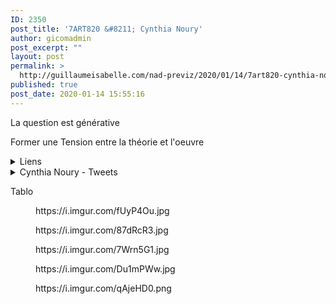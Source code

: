 ```yaml
---
ID: 2350
post_title: '7ART820 &#8211; Cynthia Noury'
author: gicomadmin
post_excerpt: ""
layout: post
permalink: >
  http://guillaumeisabelle.com/nad-previz/2020/01/14/7art820-cynthia-noury/
published: true
post_date: 2020-01-14 15:55:16
---
```

<!-- wp:paragraph -->

La question est générative

<!-- /wp:paragraph -->

<!-- wp:paragraph -->

Former une Tension entre la théorie et l'oeuvre

<!-- /wp:paragraph -->

<!-- wp:atomic-blocks/ab-accordion -->

<div class="wp-block-atomic-blocks-ab-accordion ab-block-accordion">
  <details><summary class="ab-accordion-title">Liens</summary><div class="ab-accordion-text">
    <!-- wp:paragraph -->
    
    <p>
      <a href="http://rec.hexagram.ca/">REC Hexagram : http://rec.hexagram.ca/</a>
    </p>
    
    <!-- /wp:paragraph -->
    
    <!-- wp:paragraph -->
    
    <p>
      ResearchGate : <a href="https://www.researchgate.net/profile/Cynthia_Noury">https://www.researchgate.net/profile/Cynthia_Noury</a>
    </p>
    
    <!-- /wp:paragraph -->
    
    <!-- wp:paragraph -->
    
    <p>
    </p>
    
    <!-- /wp:paragraph -->
  </div></details>
</div>

<!-- /wp:atomic-blocks/ab-accordion -->

<!-- wp:more -->

<!--more-->

<!-- /wp:more -->

<!-- wp:atomic-blocks/ab-accordion -->

<div class="wp-block-atomic-blocks-ab-accordion ab-block-accordion">
  <details><summary class="ab-accordion-title">Cynthia Noury - Tweets</summary><div class="ab-accordion-text">
    <!-- wp:core-embed/twitter {"url":"https://twitter.com/cynnour","type":"rich","providerNameSlug":"twitter","className":""} --><figure class="wp-block-embed-twitter wp-block-embed is-type-rich is-provider-twitter">
    
    <div class="wp-block-embed__wrapper">
      https://twitter.com/cynnour
    </div></figure> 
    
    <!-- /wp:core-embed/twitter -->
  </div></details>
</div>

<!-- /wp:atomic-blocks/ab-accordion -->

<!-- wp:paragraph -->

Tablo

<!-- /wp:paragraph -->



<!-- wp:core-embed/imgur {"url":"https://i.imgur.com/fUyP4Ou.jpg","type":"rich","providerNameSlug":"imgur"} --><figure class="wp-block-embed-imgur wp-block-embed is-type-rich is-provider-imgur"> 

<div class="wp-block-embed__wrapper">
  https://i.imgur.com/fUyP4Ou.jpg
</div>

</figure> 

<!-- /wp:core-embed/imgur -->



<!-- wp:core-embed/imgur {"url":"https://i.imgur.com/87dRcR3.jpg","type":"rich","providerNameSlug":"imgur"} --><figure class="wp-block-embed-imgur wp-block-embed is-type-rich is-provider-imgur"> 

<div class="wp-block-embed__wrapper">
  https://i.imgur.com/87dRcR3.jpg
</div>

</figure> 

<!-- /wp:core-embed/imgur -->



<!-- wp:core-embed/imgur {"url":"https://i.imgur.com/7Wrn5G1.jpg","type":"rich","providerNameSlug":"imgur"} --><figure class="wp-block-embed-imgur wp-block-embed is-type-rich is-provider-imgur"> 

<div class="wp-block-embed__wrapper">
  https://i.imgur.com/7Wrn5G1.jpg
</div>

</figure> 

<!-- /wp:core-embed/imgur -->



<!-- wp:core-embed/imgur {"url":"https://i.imgur.com/Du1mPWw.jpg","type":"rich","providerNameSlug":"imgur"} --><figure class="wp-block-embed-imgur wp-block-embed is-type-rich is-provider-imgur"> 

<div class="wp-block-embed__wrapper">
  https://i.imgur.com/Du1mPWw.jpg
</div>

</figure> 

<!-- /wp:core-embed/imgur -->



<!-- wp:core-embed/imgur {"url":"https://i.imgur.com/qAjeHD0.png","type":"rich","providerNameSlug":"imgur"} --><figure class="wp-block-embed-imgur wp-block-embed is-type-rich is-provider-imgur"> 

<div class="wp-block-embed__wrapper">
  https://i.imgur.com/qAjeHD0.png
</div>

</figure> 

<!-- /wp:core-embed/imgur -->